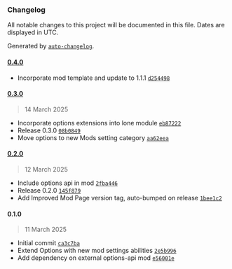 ### Changelog

All notable changes to this project will be documented in this file. Dates are displayed in UTC.

Generated by [`auto-changelog`](https://github.com/CookPete/auto-changelog).

#### [0.4.0](https://github.com/tpadjen/civ-vii-choose-starting-layers/compare/0.3.0...0.4.0)

- Incorporate mod template and update to 1.1.1 [`d254498`](https://github.com/tpadjen/civ-vii-choose-starting-layers/commit/d2544985d16769d4cd510dfa963c8c8f7added81)

#### [0.3.0](https://github.com/tpadjen/civ-vii-choose-starting-layers/compare/0.2.0...0.3.0)

> 14 March 2025

- Incorporate options extensions into lone module [`eb87222`](https://github.com/tpadjen/civ-vii-choose-starting-layers/commit/eb872226fd74794ed4bc426b993abe4163a2e39f)
- Release 0.3.0 [`08b0849`](https://github.com/tpadjen/civ-vii-choose-starting-layers/commit/08b0849877fffed221f958202a9b5c1a691adf7b)
- Move options to new Mods setting category [`aa62eea`](https://github.com/tpadjen/civ-vii-choose-starting-layers/commit/aa62eea9757befb74d2b74b92eb948b895e2208c)

#### [0.2.0](https://github.com/tpadjen/civ-vii-choose-starting-layers/compare/0.1.0...0.2.0)

> 12 March 2025

- Include options api in mod [`2fba446`](https://github.com/tpadjen/civ-vii-choose-starting-layers/commit/2fba446e4e03c2bd713752aa50cf07028436fea6)
- Release 0.2.0 [`145f879`](https://github.com/tpadjen/civ-vii-choose-starting-layers/commit/145f87905caa6667912ea603c37ae76936dfb5a7)
- Add Improved Mod Page version tag, auto-bumped on release [`1bee1c2`](https://github.com/tpadjen/civ-vii-choose-starting-layers/commit/1bee1c21583b4f4e38f4ba460758f4460f6b041b)

#### 0.1.0

> 11 March 2025

- Initial commit [`ca3c7ba`](https://github.com/tpadjen/civ-vii-choose-starting-layers/commit/ca3c7badf01b44c46cef47f6e430c9ea4c806c46)
- Extend Options with new mod settings abilities [`2e5b996`](https://github.com/tpadjen/civ-vii-choose-starting-layers/commit/2e5b996f19669e9ef5531819c65fe52d614a2f0b)
- Add dependency on external options-api mod [`e56001e`](https://github.com/tpadjen/civ-vii-choose-starting-layers/commit/e56001e03a86bc778e604c45a567bc53dcfe65ec)
